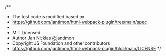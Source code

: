 /**
 * The test code is modified based on
 * https://github.com/jantimon/html-webpack-plugin/tree/main/spec
 *
 * MIT Licensed
 * Author Jan Nicklas @jantimon
 * Copyright JS Foundation and other contributors
 * https://github.com/jantimon/html-webpack-plugin/blob/main/LICENSE
 */